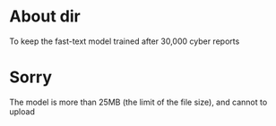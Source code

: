 # About dir
To keep the fast-text model trained after 30,000 cyber reports

# Sorry
The model is more than 25MB (the limit of the file size), and cannot to upload
